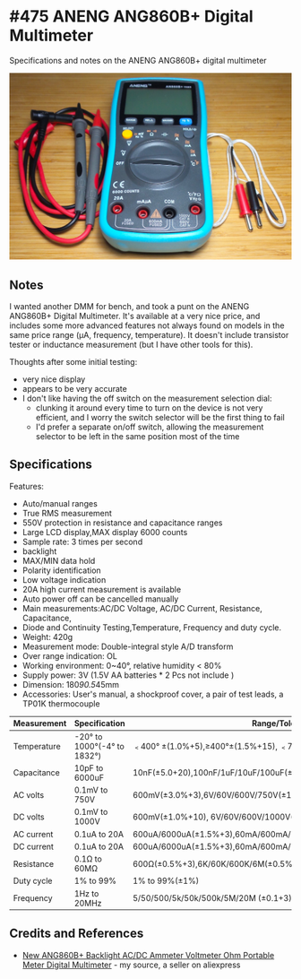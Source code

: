 # #475 ANENG ANG860B+ Digital Multimeter

Specifications and notes on the ANENG ANG860B+ digital multimeter

![Build](./assets/ANG860B_build.jpg?raw=true)

## Notes

I wanted another DMM for bench, and took a punt on the ANENG ANG860B+ Digital Multimeter.
It's available at a very nice price, and includes some more advanced features not always found on models in the same price range (µA, frequency, temperature).
It doesn't include transistor tester or inductance measurement (but I have other tools for this).

Thoughts after some initial testing:

* very nice display
* appears to be very accurate
* I don't like having the off switch on the measurement selection dial:
    * clunking it around every time to turn on the device is not very efficient, and I worry the switch selector will be the first thing to fail
    * I'd prefer a separate on/off switch, allowing the measurement selector to be left in the same position most of the time

## Specifications

Features:

* Auto/manual ranges
* True RMS measurement
* 550V protection in resistance and capacitance ranges
* Large LCD display,MAX display 6000 counts
* Sample rate: 3 times per second
* backlight
* MAX/MIN data hold
* Polarity identification
* Low voltage indication
* 20A high current measurement is available
* Auto power off can be cancelled manually
* Main measurements:AC/DC Voltage, AC/DC Current, Resistance, Capacitance,
* Diode and Continuity Testing,Temperature, Frequency and duty cycle.
* Weight: 420g
* Measurement mode: Double-integral style A/D transform
* Over range indication: OL
* Working environment: 0~40°, relative humidity < 80%
* Supply power: 3V (1.5V AA batteries * 2 Pcs not include )
* Dimension: 180*90.5*45mm
* Accessories: User's manual, a shockproof cover, a pair of test leads, a TP01K thermocouple

| Measurement | Specification               | Range/Tolerance                                                     |
|-------------|-----------------------------|---------------------------------------------------------------------|
| Temperature | -20° to 1000°(-4° to 1832°) | ﹤400° ±(1.0%+5),≥400°±(1.5%+15), ﹤752° ±(1.0%+5),≥752°±(1.5%+15)  |
| Capacitance | 10pF to 6000uF              | 10nF(±5.0+20),100nF/1uF/10uF/100uF(±2.0%+5),1000uF/10000uF(±5.0%+5) |
| AC volts    | 0.1mV to 750V               | 600mV(±3.0%+3),6V/60V/600V/750V(±1.0%+3)                            |
| DC volts    | 0.1mV to 1000V              | 600mV(±1.0%+10), 6V/60V/600V/1000V(±0.5%+3)                         |
| AC current  | 0.1uA to 20A                | 600uA/6000uA(±1.5%+3),60mA/600mA/20A(±1.5%+3)                       |
| DC current  | 0.1uA to 20A                | 600uA/6000uA(±1.5%+3),60mA/600mA/20A(±1.5%+3)                       |
| Resistance  | 0.1Ω to 60MΩ                | 600Ω(±0.5%+3),6K/60K/600K/6M(±0.5%+2),60MΩ(±1.5%+3)                 |
| Duty cycle  | 1% to 99%                   | 1% to 99%(±1%)                                                      |
| Frequency   | 1Hz to 20MHz                | 5/50/500/5k/50k/500k/5M/20M (±0.1+3)                                |

## Credits and References

* [New ANG860B+ Backlight AC/DC Ammeter Voltmeter Ohm Portable Meter Digital Multimeter](https://www.aliexpress.com/item/New-ANG860B-Backlight-AC-DC-Ammeter-Voltmeter-Ohm-Portable-Meter-Digital-Multimeter/32915346957.html) - my source, a seller on aliexpress
